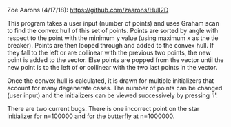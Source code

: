 Zoe Aarons (4/17/18):  https://github.com/zaarons/Hull2D

This program takes a user input (number of points) and uses Graham scan to find the convex hull of this set of points. 
Points are sorted by angle with respect to the point with the minimum y value (using maximum x as the tie breaker). Points are
then looped through and added to the convex hull. If they fall to the left or are collinear with the previous two points, the new
point is added to the vector. Else points are popped from the vector until the new point is to the left of or collinear with the two
last points in the vector.

Once the convex hull is calculated, it is drawn for multiple initializers that account for many degenerate cases. The number of
points can be changed (user input) and the initializers can be viewed successively by pressing 'i'.

There are two current bugs. There is one incorrect point on the star initializer for n=100000 and for the butterfly at n=1000000.
